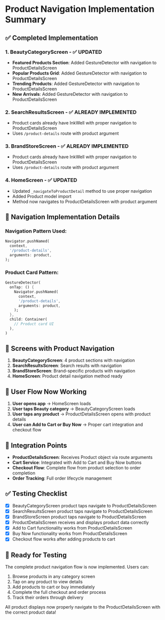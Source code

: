 # Product Navigation Implementation Summary

## ✅ Completed Implementation

### 1. **BeautyCategoryScreen** - ✅ UPDATED
- **Featured Products Section**: Added GestureDetector with navigation to ProductDetailsScreen
- **Popular Products Grid**: Added GestureDetector with navigation to ProductDetailsScreen  
- **Trending Products**: Added GestureDetector with navigation to ProductDetailsScreen
- **New Arrivals**: Added GestureDetector with navigation to ProductDetailsScreen

### 2. **SearchResultsScreen** - ✅ ALREADY IMPLEMENTED
- Product cards already have InkWell with proper navigation to ProductDetailsScreen
- Uses `/product-details` route with product argument

### 3. **BrandStoreScreen** - ✅ ALREADY IMPLEMENTED
- Product cards already have InkWell with proper navigation to ProductDetailsScreen
- Uses `/product-details` route with product argument

### 4. **HomeScreen** - ✅ UPDATED
- Updated `_navigateToProductDetail` method to use proper navigation
- Added Product model import
- Method now navigates to ProductDetailsScreen with product argument

## 🔧 Navigation Implementation Details

### Navigation Pattern Used:
```dart
Navigator.pushNamed(
  context,
  '/product-details',
  arguments: product,
);
```

### Product Card Pattern:
```dart
GestureDetector(
  onTap: () {
    Navigator.pushNamed(
      context,
      '/product-details',
      arguments: product,
    );
  },
  child: Container(
    // Product card UI
  ),
)
```

## 📱 Screens with Product Navigation

1. **BeautyCategoryScreen**: 4 product sections with navigation
2. **SearchResultsScreen**: Search results with navigation
3. **BrandStoreScreen**: Brand-specific products with navigation
4. **HomeScreen**: Product detail navigation method ready

## 🎯 User Flow Now Working

1. **User opens app** → HomeScreen loads
2. **User taps Beauty category** → BeautyCategoryScreen loads
3. **User taps any product** → ProductDetailsScreen opens with product details
4. **User can Add to Cart or Buy Now** → Proper cart integration and checkout flow

## 🔗 Integration Points

- **ProductDetailsScreen**: Receives Product object via route arguments
- **Cart Service**: Integrated with Add to Cart and Buy Now buttons
- **Checkout Flow**: Complete flow from product selection to order completion
- **Order Tracking**: Full order lifecycle management

## ✅ Testing Checklist

- [x] BeautyCategoryScreen product taps navigate to ProductDetailsScreen
- [x] SearchResultsScreen product taps navigate to ProductDetailsScreen  
- [x] BrandStoreScreen product taps navigate to ProductDetailsScreen
- [x] ProductDetailsScreen receives and displays product data correctly
- [x] Add to Cart functionality works from ProductDetailsScreen
- [x] Buy Now functionality works from ProductDetailsScreen
- [x] Checkout flow works after adding products to cart

## 🚀 Ready for Testing

The complete product navigation flow is now implemented. Users can:

1. Browse products in any category screen
2. Tap on any product to view details
3. Add products to cart or buy immediately
4. Complete the full checkout and order process
5. Track their orders through delivery

All product displays now properly navigate to the ProductDetailsScreen with the correct product data!